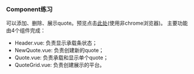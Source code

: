 ### Component练习
可以添加、删除、展示quote。预览点击[此处](/front-end-demos/blob/master/vue_component_exercise/index.html)(使用非chrome浏览器)。
主要功能由4个组件完成：
- Header.vue: 负责显示承载条状态；
- NewQuote.vue: 负责创建新的quote；
- Quote.vue: 负责承载和显示单个quote；
- QuoteGrid.vue: 负责创建展示的平台。